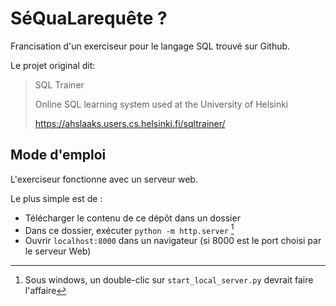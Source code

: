 # SéQuaLarequête ?

Francisation d'un exerciseur pour le langage SQL trouvé sur Github.

Le projet original dit: 
> SQL Trainer
>
>Online SQL learning system used at the University of Helsinki
>
>https://ahslaaks.users.cs.helsinki.fi/sqltrainer/

## Mode d'emploi

L'exerciseur fonctionne avec un serveur web.

Le plus simple est de :

- Télécharger le contenu de ce dépôt dans un dossier 
- Dans ce dossier, exécuter `python -m http.server` [^1]
- Ouvrir `localhost:8000` dans un navigateur (si 8000 est le port
 choisi par le serveur Web)
 
[^1]: Sous windows, un double-clic sur `start_local_server.py` devrait faire l'affaire
